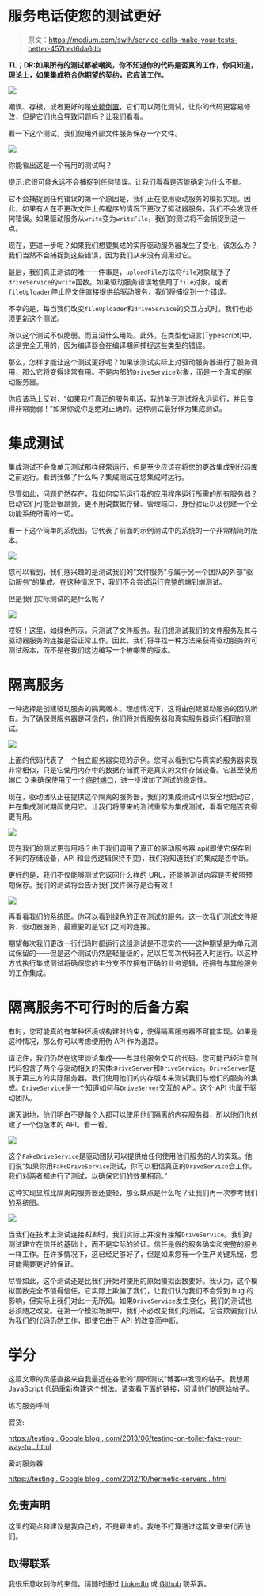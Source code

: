 # 服务电话使您的测试更好

> 原文：<https://medium.com/swlh/service-calls-make-your-tests-better-457bed6da6db>

**TL；DR:如果所有的测试都被嘲笑，你不知道你的代码是否真的工作，你只知道，理论上，如果集成符合你期望的契约，它应该工作。**

![](img/2b543b7d5e1a8316a47c411035bd0cc9.png)

嘲讽、存根，或者更好的是[依赖倒置](/free-code-camp/simply-javascript-a-straightforward-intro-to-mocking-stubbing-and-interfaces-14e67ed6641a)，它们可以简化测试，让你的代码更容易修改，但是它们也会导致问题吗？让我们看看。

看一下这个测试，我们使用外部文件服务保存一个文件。

![](img/fe6389dbf1382b5cc4789a40c6beea1f.png)

你能看出这是一个有用的测试吗？

提示:它很可能永远不会捕捉到任何错误。让我们看看是否能确定为什么不能。

它不会捕捉到任何错误的第一个原因是，我们正在使用驱动服务的模拟实现。因此，如果有人在不更改文件上传程序的情况下更改了驱动器服务，我们不会发现任何错误。如果驱动服务从`write`变为`writeFile`，我们的测试将不会捕捉到这一点。

现在，更进一步呢？如果我们想要集成的实际驱动服务器发生了变化，该怎么办？我们当然不会捕捉到这些错误，因为我们从来没有调用过它。

最后，我们真正测试的唯一一件事是，`uploadFile`方法将`file`对象赋予了`driveService`的`write`函数。如果驱动服务错误地使用了`file`对象，或者`fileUploader`停止将文件直接提供给驱动服务，我们将捕捉到一个错误。

不幸的是，每当我们改变`fileUploader`和`driveService`的交互方式时，我们也必须更新这个测试。

所以这个测试不仅脆弱，而且没什么用处。此外，在类型化语言(Typescript)中，这是完全无用的，因为编译器会在编译期间捕捉这些类型的错误。

那么，怎样才能让这个测试更好呢？如果该测试实际上对驱动服务器进行了服务调用，那么它将变得非常有用。不是内部的`DriveService`对象，而是一个真实的驱动服务器。

你应该马上反对，“如果我打真正的服务电话，我的单元测试将永远运行，并且变得非常脆弱！”如果你说你是绝对正确的。这种测试最好作为集成测试。

# 集成测试

集成测试不会像单元测试那样经常运行，但是至少应该在将您的更改集成到代码库之前运行。看到我做了什么吗？集成测试在您集成时运行。

尽管如此，问题仍然存在，我如何实际运行我的应用程序运行所需的所有服务器？启动它们可能会很昂贵，更不用说数据存储、管理端口、身份验证以及创建一个全功能系统所需的一切。

看一下这个简单的系统图。它代表了前面的示例测试中的系统的一个非常精简的版本。

![](img/949e8dc80a0601e98bad48eee8217391.png)

您可以看到，我们感兴趣的是测试我们的“文件服务”与属于另一个团队的外部“驱动服务”的集成。在这种情况下，我们不会尝试运行完整的端到端测试。

但是我们实际测试的是什么呢？

![](img/c3060c8538b9e2a00e56fdaa1140a531.png)

哎呀！这里，如绿色所示，只测试了文件服务。我们想测试我们的文件服务及其与驱动器服务的连接是否正常工作。因此，我们将寻找一种方法来获得驱动服务的可测试版本，而不是在我们这边编写一个被嘲笑的版本。

# **隔离服务**

一种选择是创建驱动服务的隔离版本。理想情况下，这将由创建驱动服务的团队所有。为了确保假服务器是可信的，他们将对假服务器和真实服务器运行相同的测试。

![](img/7604561e0602a7bb45f4120be4b9e427.png)

上面的代码代表了一个独立服务器实现的示例。您可以看到它与真实的服务器实现非常相似，只是它使用内存中的数据存储而不是真实的文件存储设备。它甚至使用端口 0 来确保使用了一个[临时端口](https://en.wikipedia.org/wiki/Ephemeral_port)，进一步增加了测试的稳定性。

现在，驱动团队正在提供这个隔离的服务器，我们的集成测试可以安全地启动它，并在集成测试期间使用它。让我们将原来的测试重写为集成测试，看看它是否变得更有用。

![](img/9d26a43eeeea9205998ffd8e280c130f.png)

现在我们的测试更有用吗？由于我们调用了真正的驱动服务器 api(即使它保存到不同的存储设备，API 和业务逻辑保持不变)，我们将知道我们的集成是否中断。

更好的是，我们不仅能够测试它返回什么样的 URL，还能够测试内容是否按照预期保存。我们的测试将会告诉我们文件保存是否有效！

![](img/9e29b4adf682c3fda26036ebc0b7f7ce.png)

再看看我们的系统图。你可以看到绿色的正在测试的服务。这一次我们测试文件服务、驱动器服务，最重要的是它们之间的连接。

期望每次我们更改一行代码时都运行这组测试是不现实的——这种期望是为单元测试保留的——但是这个测试仍然是轻量级的，足以在每次代码签入时运行。以这种方式执行集成测试将确保您的主分支不仅拥有正确的业务逻辑，还拥有与其他服务的工作集成。

# **隔离服务不可行时的后备方案**

有时，您可能真的有某种环境或构建时约束，使得隔离服务器不可能实现。如果是这种情况，那么你可以考虑使用伪 API 作为退路。

请记住，我们仍然在这里谈论集成——与其他服务交互的代码。您可能已经注意到代码包含了两个与驱动相关的实体:`DriveServer`和`DriveService`。`DriveServer`是属于第三方的实际服务器。我们使用他们的内存版本来测试我们与他们的服务的集成。`DriveService`是一个知道如何与`DriveServer`交互的 API。这个 API 也属于驱动团队。

谢天谢地，他们明白不是每个人都可以使用他们隔离的内存服务器，所以他们也创建了一个伪版本的 API。看一看。

![](img/ffde4e1cbffcfc2835346c3f1ba0f3fc.png)

这个`FakeDriveService`是驱动团队可以提供给任何使用他们服务的人的实现。他们说“如果你用`FakeDriveService`测试，你可以相信真正的`DriveService`会工作。我们对两者都进行了测试，以确保它们的效果相同。”

这种实现显然比隔离的服务器还要轻，那么缺点是什么呢？让我们再一次参考我们的系统图。

![](img/f2e217e721617142a7616ae496854d4c.png)

当我们在技术上测试连接*机制*时，我们实际上并没有接触`DriveService`。我们的测试建立在信任的基础上，而不是实际的验证。信任是假的服务确实和完整的服务一样工作。在许多情况下，这已经足够好了，但是如果您有一个生产关键系统，您可能需要更好的保证。

尽管如此，这个测试还是比我们开始时使用的原始模拟函数要好。我认为，这个模拟函数完全不值得信任，它实际上欺骗了我们，让我们认为我们不会受到 bug 的影响，但实际上我们对此一无所知。如果`DriveService`发生变化，我们的测试也必须随之改变。在第一个模拟场景中，我们不必改变我们的测试，它会欺骗我们认为我们的代码仍然工作，即使它由于 API 的改变而中断。

# **学分**

这篇文章的灵感直接来自我最近在谷歌的“厕所测试”博客中发现的帖子。我想用 JavaScript 代码重新构建这个想法。请查看下面的链接，阅读他们的原始帖子。

练习服务呼叫

假货:

[https://testing . Google blog . com/2013/06/testing-on-toilet-fake-your-way-to . html](https://testing.googleblog.com/2013/06/testing-on-toilet-fake-your-way-to.html)

密封服务器:

[https://testing . Google blog . com/2012/10/hermetic-servers . html](https://testing.googleblog.com/2012/10/hermetic-servers.html)

## **免责声明**

这里的观点和建议是我自己的，不是雇主的。我绝不打算通过这篇文章来代表他们。

## **取得联系**

我很乐意收到你的来信。请随时通过 [LinkedIn](https://www.linkedin.com/in/justin-fuller-8726b2b1/) 或 [Github](https://github.com/justinDFuller/) 联系我。